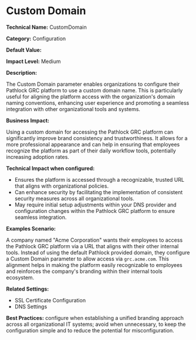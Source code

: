 # Custom Domain

**Technical Name:** CustomDomain

**Category:** Configuration

**Default Value:**

**Impact Level:** Medium

**Description:**

The Custom Domain parameter enables organizations to configure their Pathlock GRC platform to use a custom domain name. This is particularly useful for aligning the platform access with the organization's domain naming conventions, enhancing user experience and promoting a seamless integration with other organizational tools and systems.

**Business Impact:**

Using a custom domain for accessing the Pathlock GRC platform can significantly improve brand consistency and trustworthiness. It allows for a more professional appearance and can help in ensuring that employees recognize the platform as part of their daily workflow tools, potentially increasing adoption rates.

**Technical Impact when configured:**

- Ensures the platform is accessed through a recognizable, trusted URL that aligns with organizational policies.
- Can enhance security by facilitating the implementation of consistent security measures across all organizational tools.
- May require initial setup adjustments within your DNS provider and configuration changes within the Pathlock GRC platform to ensure seamless integration.

**Examples Scenario:**

A company named "Acme Corporation" wants their employees to access the Pathlock GRC platform via a URL that aligns with their other internal tools. Instead of using the default Pathlock provided domain, they configure a Custom Domain parameter to allow access via `grc.acme.com`. This alignment helps in making the platform easily recognizable to employees and reinforces the company's branding within their internal tools ecosystem.

**Related Settings:**

- SSL Certificate Configuration
- DNS Settings

**Best Practices:** configure when establishing a unified branding approach across all organizational IT systems; avoid when unnecessary, to keep the configuration simple and to reduce the potential for misconfiguration.